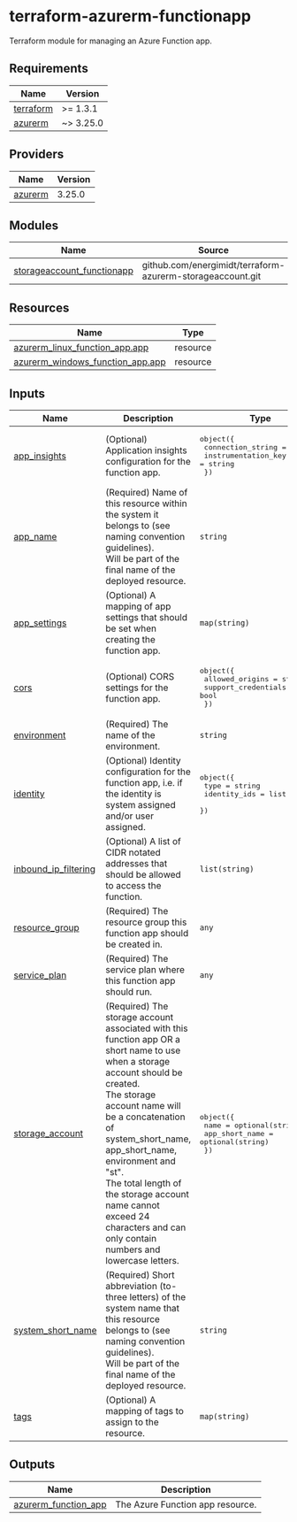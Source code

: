 # terraform-azurerm-functionapp

Terraform module for managing an Azure Function app.

<!-- BEGIN_TF_DOCS -->
## Requirements

| Name | Version |
|------|---------|
| <a name="requirement_terraform"></a> [terraform](#requirement\_terraform) | >= 1.3.1 |
| <a name="requirement_azurerm"></a> [azurerm](#requirement\_azurerm) | ~> 3.25.0 |

## Providers

| Name | Version |
|------|---------|
| <a name="provider_azurerm"></a> [azurerm](#provider\_azurerm) | 3.25.0 |

## Modules

| Name | Source | Version |
|------|--------|---------|
| <a name="module_storageaccount_functionapp"></a> [storageaccount\_functionapp](#module\_storageaccount\_functionapp) | github.com/energimidt/terraform-azurerm-storageaccount.git | v0.0.1 |

## Resources

| Name | Type |
|------|------|
| [azurerm_linux_function_app.app](https://registry.terraform.io/providers/hashicorp/azurerm/latest/docs/resources/linux_function_app) | resource |
| [azurerm_windows_function_app.app](https://registry.terraform.io/providers/hashicorp/azurerm/latest/docs/resources/windows_function_app) | resource |

## Inputs

| Name | Description | Type | Default | Required |
|------|-------------|------|---------|:--------:|
| <a name="input_app_insights"></a> [app\_insights](#input\_app\_insights) | (Optional) Application insights configuration for the function app. | <pre>object({<br>    connection_string   = string<br>    instrumentation_key = string<br>  })</pre> | `null` | no |
| <a name="input_app_name"></a> [app\_name](#input\_app\_name) | (Required) Name of this resource within the system it belongs to (see naming convention guidelines).<br>  Will be part of the final name of the deployed resource. | `string` | n/a | yes |
| <a name="input_app_settings"></a> [app\_settings](#input\_app\_settings) | (Optional) A mapping of app settings that should be set when creating the function app. | `map(string)` | `{}` | no |
| <a name="input_cors"></a> [cors](#input\_cors) | (Optional) CORS settings for the function app. | <pre>object({<br>    allowed_origins     = string<br>    support_credentials = bool<br>  })</pre> | `null` | no |
| <a name="input_environment"></a> [environment](#input\_environment) | (Required) The name of the environment. | `string` | n/a | yes |
| <a name="input_identity"></a> [identity](#input\_identity) | (Optional) Identity configuration for the function app, i.e. if the identity is system assigned and/or user assigned. | <pre>object({<br>    type         = string<br>    identity_ids = list(string)<br>  })</pre> | `null` | no |
| <a name="input_inbound_ip_filtering"></a> [inbound\_ip\_filtering](#input\_inbound\_ip\_filtering) | (Optional) A list of CIDR notated addresses that should be allowed to access the function. | `list(string)` | `[]` | no |
| <a name="input_resource_group"></a> [resource\_group](#input\_resource\_group) | (Required) The resource group this function app should be created in. | `any` | n/a | yes |
| <a name="input_service_plan"></a> [service\_plan](#input\_service\_plan) | (Required) The service plan where this function app should run. | `any` | n/a | yes |
| <a name="input_storage_account"></a> [storage\_account](#input\_storage\_account) | (Required) The storage account associated with this function app OR a short name to use when a storage account should be created.<br>  The storage account name will be a concatenation of system\_short\_name, app\_short\_name, environment and "st".<br>  The total length of the storage account name cannot exceed 24 characters and can only contain numbers and  lowercase letters. | <pre>object({<br>    name           = optional(string)<br>    app_short_name = optional(string)<br>  })</pre> | `{}` | no |
| <a name="input_system_short_name"></a> [system\_short\_name](#input\_system\_short\_name) | (Required) Short abbreviation (to-three letters) of the system name that this resource belongs to (see naming convention guidelines).<br>  Will be part of the final name of the deployed resource. | `string` | n/a | yes |
| <a name="input_tags"></a> [tags](#input\_tags) | (Optional) A mapping of tags to assign to the resource. | `map(string)` | `{}` | no |

## Outputs

| Name | Description |
|------|-------------|
| <a name="output_azurerm_function_app"></a> [azurerm\_function\_app](#output\_azurerm\_function\_app) | The Azure Function app resource. |
<!-- END_TF_DOCS -->